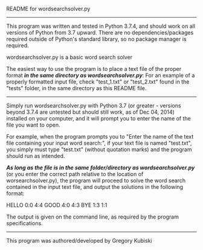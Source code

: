 README for wordsearchsolver.py

-----------------

This program was written and tested in Python 3.7.4, and should work on all versions of Python from 3.7 upward.
There are no dependencies/packages required outside of Python's standard library, so no package manager is required.

wordsearchsolver.py is a basic word search solver

The easiest way to use the program is to place a text file of the proper format ***in the same directory as wordsearchsolver.py***:
For an example of a properly formatted input file, check "test_1.txt" or "test_2.txt" found in the "tests" folder, in the same directory as this README file.

-----------------

Simply run wordsearchsolver.py with Python 3.7 (or greater - versions beyond 3.7.4 are untested but should still work, as of Dec 04, 2014) installed on your computer,
and it will prompt you to enter the name of the file you want to open. 

For example, when the program prompts you to "Enter the name of the text file containing your input word search:", if your text file is named "test.txt", you simply must type "test.txt" (without quotation marks) and the program should run as intended.

***As long as the file is in the same folder/directory as wordsearchsolver.py*** (or you enter the correct path relative to the location of worsearchsolver.py), the program will proceed to solve the word search contained in the input text file, and output the solutions in the following format:

HELLO 0:0 4:4
GOOD 4:0 4:3
BYE 1:3 1:1

The output is given on the command line, as required by the program specifications.

----------------

This program was authored/developed by Gregory Kubiski
